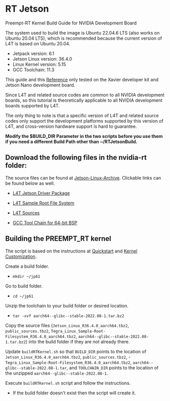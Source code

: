 # RT Jetson

Preempt-RT Kernel Build Guide for NVIDIA Development Board

The system used to build the image is Ubuntu 22.04.6 LTS (also works on Ubuntu 20.04 LTS), which is recommended because the current version of L4T is based on Ubuntu 20.04.

- Jetpack version: 6.1
- Jetson Linux version: 36.4.0
- Linux Kernel version: 5.15
- GCC Toolchain: 11.3

This guide and this [Reference](https://forums.developer.nvidia.com/t/preempt-rt-patches-for-jetson-nano/72941/10) only tested on the Xavier developer kit and Jetson Nano development board.

Since L4T and related source codes are common to all NVIDIA development boards, so this tutorial is theoretically applicable to all NVIDIA development boards supported by L4T.

The only thing to note is that a specific version of L4T and related source codes only support the development platforms supported by this version of L4T, and cross-version hardware support is hard to guarantee.

**Modify the $BUILD_DIR Parameter in the two scripts before you use them if you need a different Build Path other than ~/RTJetsonBuild.**

## Download the following files in the nvidia-rt folder:

The source files can be found at [Jetson-Linux-Archive](https://developer.nvidia.com/embedded/jetson-linux-archive).  Clickable links can be found below as well.

- [L4T Jetson Driver Package](https://developer.download.nvidia.cn/embedded/L4T/r36_Release_v4.0/release/Jetson_Linux_R36.4.0_aarch64.tbz2)

- [L4T Sample Root File System](https://developer.download.nvidia.cn/embedded/L4T/r36_Release_v4.0/release/Tegra_Linux_Sample-Root-Filesystem_R36.4.0_aarch64.tbz2)

- [L4T Sources](https://developer.download.nvidia.cn/embedded/L4T/r36_Release_v4.0/sources/public_sources.tbz2)

- [GCC Tool Chain for 64-bit BSP](https://developer.download.nvidia.cn/embedded/L4T/r36_Release_v3.0/toolchain/aarch64--glibc--stable-2022.08-1.tar.bz2)

## Building the PREEMPT_RT kernel

The script is based on the instructions at [Quickstart](https://docs.nvidia.com/jetson/archives/r36.4/DeveloperGuide/IN/QuickStart.html#to-flash-the-jetson-developer-kit-operating-software) and [Kernel Customization](https://docs.nvidia.com/jetson/archives/r36.4/DeveloperGuide/SD/Kernel/KernelCustomization.html#kernel-customization).

Create a build folder.
- `mkdir ~/jp61`

Go to build folder.
- `cd ~/jp61`

Unzip the toolchain to your build folder or desired location.
- `tar -xvf aarch64--glibc--stable-2022.08-1.tar.bz2`

Copy the source files (`Jetson_Linux_R36.4.0_aarch64.tbz2`, `public_sources.tbz2`, `Tegra_Linux_Sample-Root-Filesystem_R36.4.0_aarch64.tbz2`, `aarch64--glibc--stable-2022.08-1.tar.bz2`) into the build folder if they are not already there.

Update `buildRTKernel.sh` so that `BUILD_DIR` points to the location of `Jetson_Linux_R36.4.0_aarch64.tbz2`, `public_sources.tbz2`, - `Tegra_Linux_Sample-Root-Filesystem_R36.4.0_aarch64.tbz2`, `aarch64--glibc--stable-2022.08-1.tar`, and `TOOLCHAIN_DIR` points to the location of the unzipped `aarch64--glibc--stable-2022.08-1`.

Execute `buildRTKernel.sh` script and follow the instructions.  
- If the build folder doesn't exist then the script will create it.

